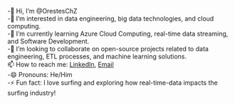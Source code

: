 -👋 Hi, I’m @OrestesChZ  
-👀 I’m interested in data engineering, big data technologies, and cloud computing.  
-🌱 I’m currently learning Azure Cloud Computing, real-time data streaming, and Software Development.  
-💞️ I’m looking to collaborate on open-source projects related to data engineering, ETL processes, and machine learning solutions.  
📫 How to reach me: [LinkedIn](https://www.linkedin.com/in/orestes-luis-chiabra-zegarra-21a900197), [Email](mailto:oreschz@hotmail.com)    
-😄 Pronouns: He/Him  
-⚡ Fun fact: I love surfing and exploring how real-time-data impacts the surfing industry!  


<!---
OrestesChZ/OrestesChZ is a ✨ special ✨ repository because its `README.md` (this file) appears on your GitHub profile.
You can click the Preview link to take a look at your changes.
--->

